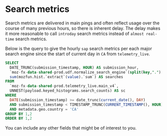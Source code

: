 # Search metrics

Search metrics are delivered in main pings and often reflect usage over the course of many previous hours, so there is inherent delay. The delay makes it more reasonable to call `introday` search metrics instead of `almost real-time` search metrics.

Below is the query to give the hourly `sap` search metrics per each major search engine since the start of current day in `CA` from `telemetry_live`.

```sql
SELECT
  DATE_TRUNC(submission_timestamp, HOUR) AS submission_hour,
  `moz-fx-data-shared-prod.udf.normalize_search_engine`(split(key,".")[offset(0)]) as normalized_engine,
  sum(mozfun.hist.`extract`(value).`sum`) AS searches
FROM
  `moz-fx-data-shared-prod.telemetry_live.main_v4`,
  UNNEST(payload.keyed_histograms.search_counts) AS sc
WHERE
  DATE(submission_timestamp) >= date_trunc(current_date(), DAY)
  AND submission_timestamp < TIMESTAMP_TRUNC(CURRENT_TIMESTAMP(), HOUR)
  AND metadata.geo.country = 'CA'
GROUP BY 1,2
ORDER BY 1,2
```
You can include any other fields that might be of interest to you.
